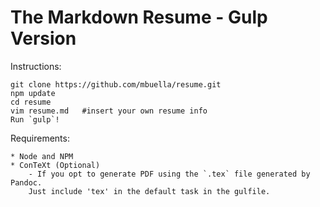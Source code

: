 The Markdown Resume - Gulp Version
====================================

Instructions:

    git clone https://github.com/mbuella/resume.git
    npm update
    cd resume
    vim resume.md 	#insert your own resume info
    Run `gulp`!

Requirements:

	* Node and NPM
	* ConTeXt (Optional)
		- If you opt to generate PDF using the `.tex` file generated by Pandoc.
		Just include 'tex' in the default task in the gulfile.